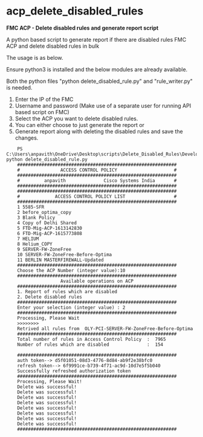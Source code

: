# acp_delete_disabled_rules

**FMC ACP - Delete disabled rules and generate report script**

A python based script to generate report if there are disabled rules FMC ACP and delete disabled rules in bulk

The usage is as below.

Ensure python3 is installed and the below modules are already available. 

Both the python files "python delete_disabled_rule.py" and "rule_writer.py" is needed.

1. Enter the IP of the FMC
2. Username and password (Make use of a separate user for running API based script on FMC)
3. Select the ACP you want to delete disabled rules.
4. You can either choose to just generate the report or 
5. Generate report along with deleting the disabled rules and save the changes. 

```
    PS C:\Users\anpavith\OneDrive\Desktop\scripts\Delete_Disabled_Rules\Development\main_1.1> python delete_disabled_rule.py
    ###########################################################
    #               ACCESS CONTROL POLICY                     #
    ###########################################################
    #         anpavith              Cisco Systems India       #
    ###########################################################
    ###########################################################
    #             ACCESS CONTROL POLICY LIST                  #
    ###########################################################
    1 5585-SFR
    2 before_optima_copy
    3 Blank Policy
    4 Copy of Delhi Shared
    5 FTD-Mig-ACP-1613142830
    6 FTD-Mig-ACP-1615773808
    7 HELIUM
    8 Helium_COPY
    9 SERVER-FW-ZoneFree
    10 SERVER-FW-ZoneFree-Before-Optima
    11 BERLIN MASTERFIREWALL-Updated
    ###########################################################
    Choose the ACP Number (integer value):10
    ###########################################################
                    Available operations on ACP
    ###########################################################
    1. Report of rules which are disabled
    2. Delete disabled rules
    ###########################################################
    Enter your selection (integer value) : 2
    ###########################################################
    Processing, Please Wait
    >>>>>>>>
    Retrived all rules from  OLY-PCI-SERVER-FW-ZoneFree-Before-Optima
    ###########################################################
    Total number of rules in Access Control Policy  :  7965
    Number of rules which are disabled              :  154

    ###########################################################
    auth token--> d5f01051-08d3-4776-8d84-ab9f2e38bfc0
    refresh token--> 6f9991ce-b739-4f71-ac9d-10d7e5f5b040
    Successfully refreshed authorization token
    ###########################################################
    Processing, Please Wait!
    Delete was successful!
    Delete was successful!
    Delete was successful!
    Delete was successful!
    Delete was successful!
    Delete was successful!
    Delete was successful!
    Delete was successful!
    ###########################################################
```
